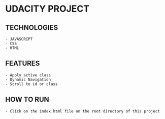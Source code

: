 # UDACITY PROJECT

## TECHNOLOGIES

```
- JAVASCRIPT
- CSS
- HTML
```

## FEATURES

```
- Apply active class
- Dynamic Navigation
- Scroll to id or class
```

## HOW TO RUN

```
- Click on the index.html file on the root directory of this project
```
